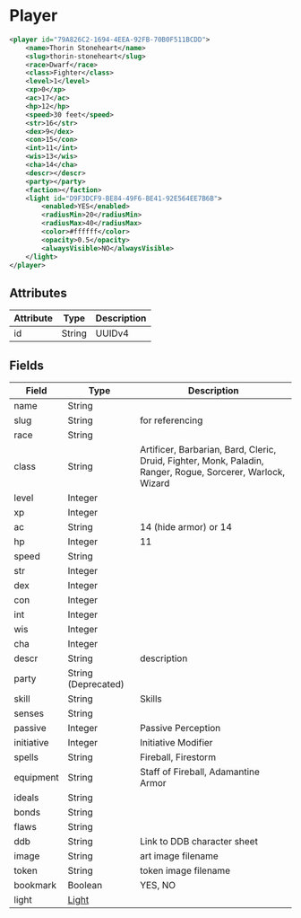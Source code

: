 # Player

```xml
<player id="79A826C2-1694-4EEA-92FB-70B0F511BCDD">
    <name>Thorin Stoneheart</name>
    <slug>thorin-stoneheart</slug>
    <race>Dwarf</race>
    <class>Fighter</class>
    <level>1</level>
    <xp>0</xp>
    <ac>17</ac>
    <hp>12</hp>
    <speed>30 feet</speed>
    <str>16</str>
    <dex>9</dex>
    <con>15</con>
    <int>11</int>
    <wis>13</wis>
    <cha>14</cha>
    <descr></descr>
    <party></party>
    <faction></faction>
    <light id="D9F3DCF9-BE84-49F6-BE41-92E564EE7B6B">
        <enabled>YES</enabled>
        <radiusMin>20</radiusMin>
        <radiusMax>40</radiusMax>
        <color>#ffffff</color>
        <opacity>0.5</opacity>
        <alwaysVisible>NO</alwaysVisible>
    </light>
</player>
```

## Attributes

| Attribute | Type | Description |
| --------- | ---- | ----------- |
| id  | String  | UUIDv4 |

## Fields

| Field  | Type | Description |
| ------ | ---- | ----------- |
| name  | String | |
| slug  | String | for referencing |
| race  | String |  |
| class  | String | Artificer, Barbarian, Bard, Cleric, Druid, Fighter, Monk, Paladin, Ranger, Rogue, Sorcerer, Warlock, Wizard |
| level  | Integer |  |
| xp  | Integer |  |
| ac | String | 14 (hide armor) or 14 |
| hp | Integer | 11 |
| speed | String |  |
| str | Integer |  |
| dex | Integer |  |
| con | Integer |  |
| int | Integer |  |
| wis | Integer |  |
| cha | Integer |  |
| descr | String | description |
| party | String (Deprecated) | |
| skill | String | Skills |
| senses | String |  |
| passive | Integer | Passive Perception |
| initiative | Integer | Initiative Modifier |
| spells | String | Fireball, Firestorm |
| equipment | String | Staff of Fireball, Adamantine Armor |
| ideals | String |  |
| bonds | String |  |
| flaws | String |  |
| ddb | String | Link to DDB character sheet |
| image | String | art image filename |
| token | String | token image filename |
| bookmark | Boolean | YES, NO |
| light | [Light](light.md) |  |